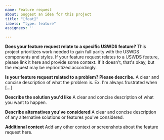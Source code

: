 ```yaml
---
name: Feature request
about: Suggest an idea for this project
title: "[feat]"
labels: "type: feature"
assignees: ''

---
```


**Does your feature request relate to a specific USWDS feature?**
This project prioritizes work needed to gain full parity with the USWDS components and styles. If your feature request relates to a USWDS feature, please link it here and provide some context. If it doesn't, that's okay, but the request may be reprioritized accordingly.

**Is your feature request related to a problem? Please describe.**
A clear and concise description of what the problem is. Ex. I'm always frustrated when [...]

**Describe the solution you'd like**
A clear and concise description of what you want to happen.

**Describe alternatives you've considered**
A clear and concise description of any alternative solutions or features you've considered.

**Additional context**
Add any other context or screenshots about the feature request here.
